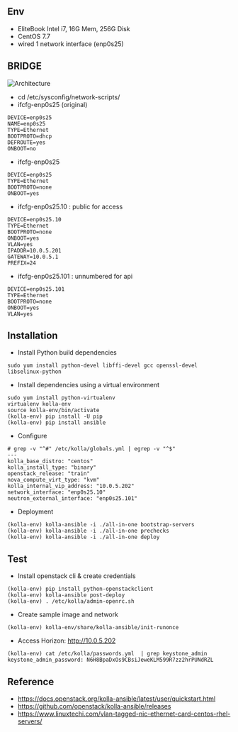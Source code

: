 
## Env
- EliteBook Intel i7, 16G Mem, 256G Disk
- CentOS 7.7
- wired 1 network interface (enp0s25)

## BRIDGE
![Architecture](https://user-images.githubusercontent.com/11453229/78886356-03c44200-7a99-11ea-8820-01dbce8cc4db.png)

- cd /etc/sysconfig/network-scripts/
- ifcfg-enp0s25 (original)
```
DEVICE=enp0s25
NAME=enp0s25
TYPE=Ethernet
BOOTPROTO=dhcp
DEFROUTE=yes
ONBOOT=no
```
- ifcfg-enp0s25 
```
DEVICE=enp0s25
TYPE=Ethernet
BOOTPROTO=none
ONBOOT=yes
```
- ifcfg-enp0s25.10 : public for access
```
DEVICE=enp0s25.10
TYPE=Ethernet
BOOTPROTO=none
ONBOOT=yes
VLAN=yes
IPADDR=10.0.5.201
GATEWAY=10.0.5.1
PREFIX=24
```
- ifcfg-enp0s25.101 : unnumbered for api 
```
DEVICE=enp0s25.101
TYPE=Ethernet
BOOTPROTO=none
ONBOOT=yes
VLAN=yes
```

## Installation
- Install Python build dependencies
```
sudo yum install python-devel libffi-devel gcc openssl-devel libselinux-python
```
- Install dependencies using a virtual environment
```
sudo yum install python-virtualenv
virtualenv kolla-env
source kolla-env/bin/activate
(kolla-env) pip install -U pip
(kolla-env) pip install ansible
```
- Configure
```
# grep -v "^#" /etc/kolla/globals.yml | egrep -v "^$"
---
kolla_base_distro: "centos"
kolla_install_type: "binary"
openstack_release: "train"
nova_compute_virt_type: "kvm"
kolla_internal_vip_address: "10.0.5.202" 
network_interface: "enp0s25.10"
neutron_external_interface: "enp0s25.101"
```
- Deployment
```
(kolla-env) kolla-ansible -i ./all-in-one bootstrap-servers
(kolla-env) kolla-ansible -i ./all-in-one prechecks
(kolla-env) kolla-ansible -i ./all-in-one deploy

```

## Test
- Install openstack cli & create credentials
```
(kolla-env) pip install python-openstackclient
(kolla-env) kolla-ansible post-deploy
(kolla-env) . /etc/kolla/admin-openrc.sh
```
- Create sample image and network
```
(kolla-env) kolla-env/share/kolla-ansible/init-runonce 
```
- Access Horizon: http://10.0.5.202
```
(kolla-env) cat /etc/kolla/passwords.yml  | grep keystone_admin
keystone_admin_password: N6H8BpaDxOs9CBsiJeweKLM599R7zz2hrPUNdRZL
```

## Reference
- https://docs.openstack.org/kolla-ansible/latest/user/quickstart.html
- https://github.com/openstack/kolla-ansible/releases
- https://www.linuxtechi.com/vlan-tagged-nic-ethernet-card-centos-rhel-servers/
